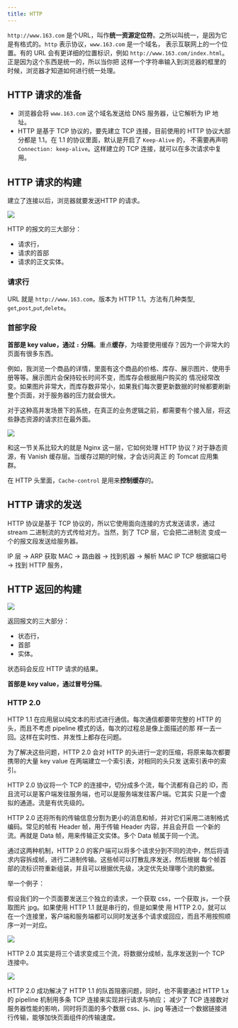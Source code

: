 ```yaml
---
title: HTTP
---
```


`http://www.163.com` 是个URL，叫作**统一资源定位符**。之所以叫统一，是因为它是有格式的。`http` 表示协议，`www.163.com` 是一个域名，
表示互联网上的一个位置。有的 URL 会有更详细的位置标识，例如 `http://www.163.com/index.html`。正是因为这个东西是统一的，所以当你把
这样一个字符串输入到浏览器的框里的时候，浏览器才知道如何进行统一处理。

## HTTP 请求的准备

- 浏览器会将 `www.163.com` 这个域名发送给 DNS 服务器，让它解析为 IP 地址。
- HTTP 是基于 TCP 协议的，要先建立 TCP 连接，目前使用的 HTTP 协议大部分都是 1.1。在 1.1 的协议里面，默认是开启了 `Keep-Alive` 的，
不需要再声明 `Connection: keep-alive`。这样建立的 TCP 连接，就可以在多次请求中复用。

## HTTP 请求的构建

建立了连接以后，浏览器就要发送HTTP 的请求。

![](images/http/http-request.jpg)

HTTP 的报文的三大部分：

- 请求行，
- 请求的首部
- 请求的正文实体。

### 请求行

URL 就是 `http://www.163.com`，版本为 HTTP 1.1。方法有几种类型, `get`,`post`,`put`,`delete`。

### 首部字段

**首部是 key value，通过 `:` 分隔**。重点**缓存**，为啥要使用缓存？因为一个非常大的页面有很多东西。

例如，我浏览一个商品的详情，里面有这个商品的价格、库存、展示图片、使用手册等等。展示图片会保持较长时间不变，而库存会根据用户购买的
情况经常改变。如果图片非常大，而库存数非常小，如果我们每次要更新数据的时候都要刷新整个页面，对于服务器的压力就会很大。

对于这种高并发场景下的系统，在真正的业务逻辑之前，都需要有个接入层，将这些静态资源的请求拦在最外面。

![](images/http/arch.jpg)

和这一节关系比较大的就是 Nginx 这一层，它如何处理 HTTP 协议？对于静态资源，有 Vanish 缓存层。当缓存过期的时候，才会访问真正
的 Tomcat 应用集群。

在 HTTP 头里面，`Cache-control` 是用来**控制缓存**的。

## HTTP 请求的发送

HTTP 协议是基于 TCP 协议的，所以它使用面向连接的方式发送请求，通过 stream 二进制流的方式传给对方。当然，到了 TCP 层，它会把二进制流
变成一个的报文段发送给服务器。

IP 层 -> ARP 获取 MAC -> 路由器 -> 找到机器 -> 解析 MAC IP TCP 根据端口号 -> 找到 HTTP 服务，

## HTTP 返回的构建

![](images/http/http-response.jpg)

返回报文的三大部分：

- 状态行，
- 首部
- 实体。

状态码会反应 HTTP 请求的结果。

**首部是 key value，通过冒号分隔**。

### HTTP 2.0

HTTP 1.1 在应用层以纯文本的形式进行通信。每次通信都要带完整的 HTTP 的头，而且不考虑 pipeline 模式的话，每次的过程总是像上面描述的那
样一去一回。这样在实时性、并发性上都存在问题。

为了解决这些问题，HTTP 2.0 会对 HTTP 的头进行一定的压缩，将原来每次都要携带的大量 key value 在两端建立一个索引表，对相同的头只发
送索引表中的索引。

HTTP 2.0 协议将一个 TCP 的连接中，切分成多个流，每个流都有自己的 ID，而且流可以是客户端发往服务端，也可以是服务端发往客户端。它其实
只是一个虚拟的通道。流是有优先级的。

HTTP 2.0 还将所有的传输信息分割为更小的消息和帧，并对它们采用二进制格式编码。常见的帧有 Header 帧，用于传输 Header 内容，并且会开启
一个新的流。再就是 Data 帧，用来传输正文实体。多个 Data 帧属于同一个流。

通过这两种机制，HTTP 2.0 的客户端可以将多个请求分到不同的流中，然后将请求内容拆成帧，进行二进制传输。这些帧可以打散乱序发送，然后根据
每个帧首部的流标识符重新组装，并且可以根据优先级，决定优先处理哪个流的数据。

举一个例子：

假设我们的一个页面要发送三个独立的请求，一个获取 css，一个获取 js，一个获取图片 jpg。如果使用 HTTP 1.1 就是串行的，但是如果使
用 HTTP 2.0，就可以在一个连接里，客户端和服务端都可以同时发送多个请求或回应，而且不用按照顺序一对一对应。

![](images/http/http2stream1.jpg)

HTTP 2.0 其实是将三个请求变成三个流，将数据分成帧，乱序发送到一个 TCP 连接中。

![](images/http/http2stream2.jpg)

HTTP 2.0 成功解决了 HTTP 1.1 的队首阻塞问题，同时，也不需要通过 HTTP 1.x 的 pipeline 机制用多条 TCP 连接来实现并行请求与响应；
减少了 TCP 连接数对服务器性能的影响，同时将页面的多个数据 css、js、jpg 等通过一个数据链接进行传输，能够加快页面组件的传输速度。
